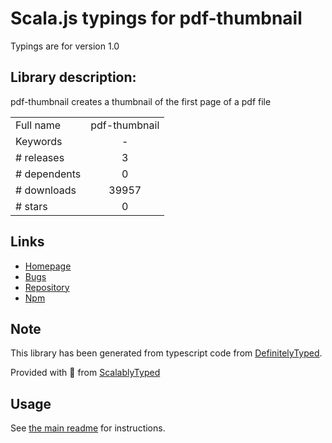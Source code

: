 
# Scala.js typings for pdf-thumbnail

Typings are for version 1.0

## Library description:
pdf-thumbnail creates a thumbnail of the first page of a pdf file

|                    |                 |
| ------------------ | :-------------: |
| Full name          | pdf-thumbnail |
| Keywords           | - |
| # releases         | 3 |
| # dependents       | 0 |
| # downloads        | 39957 |
| # stars            | 0 |

## Links
- [Homepage](https://github.com/nicoFuccella/pdf-thumbnail#readme)
- [Bugs](https://github.com/nicoFuccella/pdf-thumbnail/issues)
- [Repository](https://github.com/nicoFuccella/pdf-thumbnail)
- [Npm](https://www.npmjs.com/package/pdf-thumbnail)
    


## Note
This library has been generated from typescript code from [DefinitelyTyped](https://definitelytyped.org).

Provided with :purple_heart: from [ScalablyTyped](https://github.com/oyvindberg/ScalablyTyped)

## Usage
See [the main readme](../../readme.md) for instructions.


